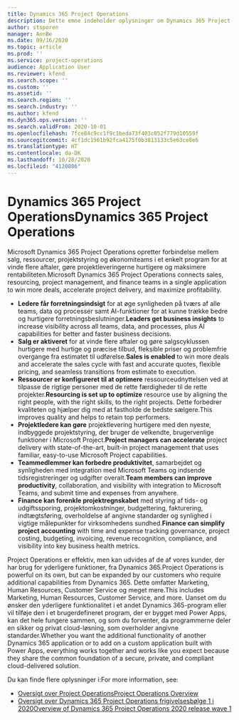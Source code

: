 ```yaml
---
title: Dynamics 365 Project Operations
description: Dette emne indeholder oplysninger om Dynamics 365 Project-operationer.
author: stsporen
manager: AnnBe
ms.date: 09/16/2020
ms.topic: article
ms.prod: ''
ms.service: project-operations
audience: Application User
ms.reviewer: kfend
ms.search.scope: ''
ms.custom: ''
ms.assetid: ''
ms.search.region: ''
ms.search.industry: ''
ms.author: kfend
ms.dyn365.ops.version: ''
ms.search.validFrom: 2020-10-01
ms.openlocfilehash: 7fce84c9cc1f9c1beda73f403c052f779d10559f
ms.sourcegitcommit: 4cf1dc1561b92fca4175f0b3813133c5e63ce8e6
ms.translationtype: HT
ms.contentlocale: da-DK
ms.lasthandoff: 10/28/2020
ms.locfileid: "4120806"
---
```

# <a name="dynamics-365-project-operations"></a><span data-ttu-id="d3e59-103">Dynamics 365 Project Operations</span><span class="sxs-lookup"><span data-stu-id="d3e59-103">Dynamics 365 Project Operations</span></span>

<span data-ttu-id="d3e59-104">Microsoft Dynamics 365 Project Operations opretter forbindelse mellem salg, ressourcer, projektstyring og økonomiteams i et enkelt program for at vinde flere aftaler, gøre projektleveringerne hurtigere og maksimere rentabiliteten.</span><span class="sxs-lookup"><span data-stu-id="d3e59-104">Microsoft Dynamics 365 Project Operations connects sales, resourcing, project management, and finance teams in a single application to win more deals, accelerate project delivery, and maximize profitability.</span></span>

-   <span data-ttu-id="d3e59-105">**Ledere får forretningsindsigt** for at øge synligheden på tværs af alle teams, data og processer samt AI-funktioner for at kunne trække bedre og hurtigere forretningsbeslutninger.</span><span class="sxs-lookup"><span data-stu-id="d3e59-105">**Leaders get business insights** to increase visibility across all teams, data, and processes, plus AI capabilities for better and faster business decisions.</span></span>
-   <span data-ttu-id="d3e59-106">**Salg er aktiveret** for at vinde flere aftaler og gøre salgscyklussen hurtigere med hurtige og præcise tilbud, fleksible priser og problemfrie overgange fra estimatet til udførelse.</span><span class="sxs-lookup"><span data-stu-id="d3e59-106">**Sales is enabled** to win more deals and accelerate the sales cycle with fast and accurate quotes, flexible pricing, and seamless transitions from estimate to execution.</span></span>
-   <span data-ttu-id="d3e59-107">**Ressourcer er konfigureret til at optimere** ressourceudnyttelsen ved at tilpasse de rigtige personer med de rette færdigheder til de rette projekter.</span><span class="sxs-lookup"><span data-stu-id="d3e59-107">**Resourcing is set up to optimize** resource use by aligning the right people, with the right skills, to the right projects.</span></span> <span data-ttu-id="d3e59-108">Dette forbedrer kvaliteten og hjælper dig med at fastholde de bedste sælgere.</span><span class="sxs-lookup"><span data-stu-id="d3e59-108">This improves quality and helps to retain top performers.</span></span>
-   <span data-ttu-id="d3e59-109">**Projektledere kan gøre** projektlevering hurtigere med den nyeste, indbyggede projektstyring, der bruger de velkendte, brugervenlige funktioner i Microsoft Project.</span><span class="sxs-lookup"><span data-stu-id="d3e59-109">**Project managers can accelerate** project delivery with state-of-the-art, built-in project management that uses familiar, easy-to-use Microsoft Project capabilities.</span></span>
-   <span data-ttu-id="d3e59-110">**Teammedlemmer kan forbedre produktivitet**, samarbejdet og synligheden med integration med Microsoft Teams og indsende tidsregistreringer og udgifter overalt.</span><span class="sxs-lookup"><span data-stu-id="d3e59-110">**Team members can improve productivity**, collaboration, and visibility with integration to Microsoft Teams, and submit time and expenses from anywhere.</span></span>
-   <span data-ttu-id="d3e59-111">**Finance kan forenkle projektregnskabet** med styring af tids- og udgiftssporing, projektomkostninger, budgettering, fakturering, indtægtsføring, overholdelse af angivne standarder og synlighed i vigtige målepunkter for virksomhedens sundhed.</span><span class="sxs-lookup"><span data-stu-id="d3e59-111">**Finance can simplify project accounting** with time and expense tracking governance, project costing, budgeting, invoicing, revenue recognition, compliance, and visibility into key business health metrics.</span></span>

<span data-ttu-id="d3e59-112">Project Operations er effektiv, men kan udvides af de af vores kunder, der har brug for yderligere funktioner, fra Dynamics 365.</span><span class="sxs-lookup"><span data-stu-id="d3e59-112">Project Operations is powerful on its own, but can be expanded by our customers who require additional capabilities from Dynamics 365.</span></span> <span data-ttu-id="d3e59-113">Dette omfatter Marketing, Human Resources, Customer Service og meget mere.</span><span class="sxs-lookup"><span data-stu-id="d3e59-113">This includes Marketing, Human Resources, Customer Service, and more.</span></span> <span data-ttu-id="d3e59-114">Uanset om du ønsker den yderligere funktionalitet i et andet Dynamics 365-program eller vil tilføje den i et brugerdefineret program, der er bygget med Power Apps, kan det hele fungere sammen, og som du forventer, da programmerne deler en sikker og privat cloud-løsning, som overholder angivne standarder.</span><span class="sxs-lookup"><span data-stu-id="d3e59-114">Whether you want the additional functionality of another Dynamics 365 application or to add on a custom application built with Power Apps, everything works together and works like you expect because they share the common foundation of a secure, private, and compliant cloud-delivered solution.</span></span>

<span data-ttu-id="d3e59-115">Du kan finde flere oplysninger i:</span><span class="sxs-lookup"><span data-stu-id="d3e59-115">For more information, see:</span></span>

- [<span data-ttu-id="d3e59-116">Oversigt over Project Operations</span><span class="sxs-lookup"><span data-stu-id="d3e59-116">Project Operations Overview</span></span>](https://dynamics.microsoft.com/en-us/project-operations/overview/)
- [<span data-ttu-id="d3e59-117">Oversigt over Dynamics 365 Project Operations frigivelsesbølge 1 i 2020</span><span class="sxs-lookup"><span data-stu-id="d3e59-117">Overview of Dynamics 365 Project Operations 2020 release wave 1</span></span>](https://docs.microsoft.com/dynamics365-release-plan/2020wave1/dynamics365-project-operations/)

